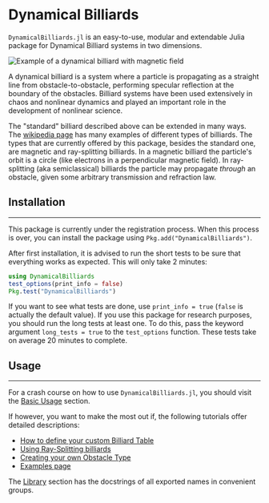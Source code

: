 # Dynamical Billiards

`DynamicalBilliards.jl` is an easy-to-use, modular and extendable Julia package for Dynamical Billiard systems in two dimensions.


![Example of a dynamical billiard with magnetic field](https://github.com/Datseris/DynamicalBilliardsFigures/blob/master/gifs/plot_example.gif "Evolution of particle in a magnetic field.")

A dynamical billiard is a system where a particle is propagating as a straight line from obstacle-to-obstacle, performing specular reflection at the boundary of the obstacles. Billiard systems have been used extensively in chaos and nonlinear dynamics and played an important role in the development of nonlinear science. 

The "standard" billiard described above can be extended in many ways. The [wikipedia page](https://en.wikipedia.org/wiki/Dynamical_billiards) has many examples of different types of billiards. The types that are currently offered by this package, besides the standard one, are magnetic and ray-splitting billiards. In a magnetic billiard the particle's orbit is a circle (like electrons in a perpendicular magnetic field). In ray-splitting (aka semiclassical) billiards the particle may propagate *through* an obstacle, given some arbitrary transmission and refraction law.

## Installation

---

This package is currently under the registration process. When this process is over, you can install the package using `Pkg.add("DynamicalBilliards")`.

After first installation, it is advised to run the short tests to be sure that everything works as expected. This will only take 2 minutes:
```julia
using DynamicalBilliards
test_options(print_info = false)
Pkg.test("DynamicalBilliards")
```
If you want to see what tests are done, use `print_info = true` (`false` is actually the default value). If you use this package for research purposes, you should run the long tests at least one. To do this, pass the keyword argument `long_tests = true` to the `test_options` function. These tests take on average 20 minutes to complete.

## Usage

---

For a crash course on how to use `DynamicalBilliards.jl`, you should visit the [Basic Usage](/basic/basic_usage) section.

If however, you want to make the most out if, the following tutorials offer detailed descriptions:
- [How to define your custom Billiard Table](/tutorials/billiard_table)
- [Using Ray-Splitting billiards](/tutorials/ray-splitting)
- [Creating your own Obstacle Type](/tutorials/own_obstacle)
- [Examples page](/tutorials/examples)

The [Library](/basic/library) section has the docstrings of all exported names in convenient groups.
